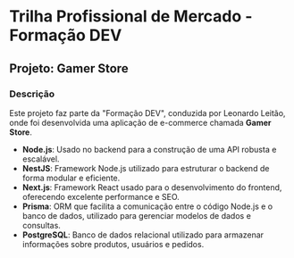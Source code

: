 # Trilha Profissional de Mercado - Formação DEV

## Projeto: Gamer Store

### Descrição
Este projeto faz parte da "Formação DEV", conduzida por Leonardo Leitão, onde foi desenvolvida uma aplicação de e-commerce chamada **Gamer Store**.
- **Node.js**: Usado no backend para a construção de uma API robusta e escalável.
- **NestJS**: Framework Node.js utilizado para estruturar o backend de forma modular e eficiente.
- **Next.js**: Framework React usado para o desenvolvimento do frontend, oferecendo excelente performance e SEO.
- **Prisma**: ORM que facilita a comunicação entre o código Node.js e o banco de dados, utilizado para gerenciar modelos de dados e consultas.
- **PostgreSQL**: Banco de dados relacional utilizado para armazenar informações sobre produtos, usuários e pedidos.
